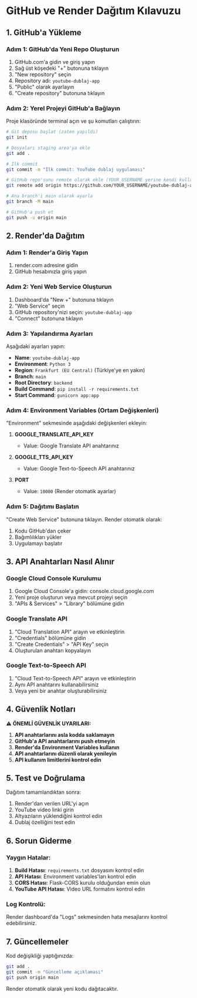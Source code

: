 # GitHub ve Render Dağıtım Kılavuzu

## 1. GitHub'a Yükleme

### Adım 1: GitHub'da Yeni Repo Oluşturun
1. GitHub.com'a gidin ve giriş yapın
2. Sağ üst köşedeki "+" butonuna tıklayın
3. "New repository" seçin
4. Repository adı: `youtube-dublaj-app`
5. "Public" olarak ayarlayın
6. "Create repository" butonuna tıklayın

### Adım 2: Yerel Projeyi GitHub'a Bağlayın
Proje klasöründe terminal açın ve şu komutları çalıştırın:

```bash
# Git deposu başlat (zaten yapıldı)
git init

# Dosyaları staging area'ya ekle
git add .

# İlk commit
git commit -m "İlk commit: YouTube dublaj uygulaması"

# GitHub repo'sunu remote olarak ekle (YOUR_USERNAME yerine kendi kullanıcı adınızı yazın)
git remote add origin https://github.com/YOUR_USERNAME/youtube-dublaj-app.git

# Ana branch'i main olarak ayarla
git branch -M main

# GitHub'a push et
git push -u origin main
```

## 2. Render'da Dağıtım

### Adım 1: Render'a Giriş Yapın
1. render.com adresine gidin
2. GitHub hesabınızla giriş yapın

### Adım 2: Yeni Web Service Oluşturun
1. Dashboard'da "New +" butonuna tıklayın
2. "Web Service" seçin
3. GitHub repository'nizi seçin: `youtube-dublaj-app`
4. "Connect" butonuna tıklayın

### Adım 3: Yapılandırma Ayarları
Aşağıdaki ayarları yapın:

- **Name**: `youtube-dublaj-app`
- **Environment**: `Python 3`
- **Region**: `Frankfurt (EU Central)` (Türkiye'ye en yakın)
- **Branch**: `main`
- **Root Directory**: `backend`
- **Build Command**: `pip install -r requirements.txt`
- **Start Command**: `gunicorn app:app`

### Adım 4: Environment Variables (Ortam Değişkenleri)
"Environment" sekmesinde aşağıdaki değişkenleri ekleyin:

1. **GOOGLE_TRANSLATE_API_KEY**
   - Value: Google Translate API anahtarınız

2. **GOOGLE_TTS_API_KEY**
   - Value: Google Text-to-Speech API anahtarınız

3. **PORT**
   - Value: `10000` (Render otomatik ayarlar)

### Adım 5: Dağıtımı Başlatın
"Create Web Service" butonuna tıklayın. Render otomatik olarak:
1. Kodu GitHub'dan çeker
2. Bağımlılıkları yükler
3. Uygulamayı başlatır

## 3. API Anahtarları Nasıl Alınır

### Google Cloud Console Kurulumu
1. Google Cloud Console'a gidin: console.cloud.google.com
2. Yeni proje oluşturun veya mevcut projeyi seçin
3. "APIs & Services" > "Library" bölümüne gidin

### Google Translate API
1. "Cloud Translation API" arayın ve etkinleştirin
2. "Credentials" bölümüne gidin
3. "Create Credentials" > "API Key" seçin
4. Oluşturulan anahtarı kopyalayın

### Google Text-to-Speech API
1. "Cloud Text-to-Speech API" arayın ve etkinleştirin
2. Aynı API anahtarını kullanabilirsiniz
3. Veya yeni bir anahtar oluşturabilirsiniz

## 4. Güvenlik Notları

⚠️ **ÖNEMLİ GÜVENLİK UYARILARI:**

1. **API anahtarlarını asla kodda saklamayın**
2. **GitHub'a API anahtarlarını push etmeyin**
3. **Render'da Environment Variables kullanın**
4. **API anahtarlarını düzenli olarak yenileyin**
5. **API kullanım limitlerini kontrol edin**

## 5. Test ve Doğrulama

Dağıtım tamamlandıktan sonra:

1. Render'dan verilen URL'yi açın
2. YouTube video linki girin
3. Altyazıların yüklendiğini kontrol edin
4. Dublaj özelliğini test edin

## 6. Sorun Giderme

### Yaygın Hatalar:

1. **Build Hatası**: `requirements.txt` dosyasını kontrol edin
2. **API Hatası**: Environment variables'ları kontrol edin
3. **CORS Hatası**: Flask-CORS kurulu olduğundan emin olun
4. **YouTube API Hatası**: Video URL formatını kontrol edin

### Log Kontrolü:
Render dashboard'da "Logs" sekmesinden hata mesajlarını kontrol edebilirsiniz.

## 7. Güncellemeler

Kod değişikliği yaptığınızda:

```bash
git add .
git commit -m "Güncelleme açıklaması"
git push origin main
```

Render otomatik olarak yeni kodu dağıtacaktır.
